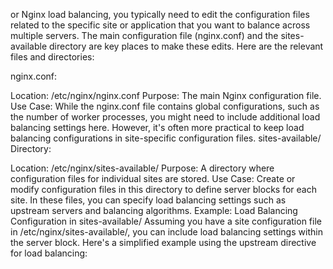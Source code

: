 or Nginx load balancing, you typically need to edit the configuration files related to the specific site or application that you want to balance across multiple servers. The main configuration file (nginx.conf) and the sites-available directory are key places to make these edits. Here are the relevant files and directories:

nginx.conf:

Location: /etc/nginx/nginx.conf
Purpose: The main Nginx configuration file.
Use Case: While the nginx.conf file contains global configurations, such as the number of worker processes, you might need to include additional load balancing settings here. However, it's often more practical to keep load balancing configurations in site-specific configuration files.
sites-available/ Directory:

Location: /etc/nginx/sites-available/
Purpose: A directory where configuration files for individual sites are stored.
Use Case: Create or modify configuration files in this directory to define server blocks for each site. In these files, you can specify load balancing settings such as upstream servers and balancing algorithms.
Example: Load Balancing Configuration in sites-available/
Assuming you have a site configuration file in /etc/nginx/sites-available/, you can include load balancing settings within the server block. Here's a simplified example using the upstream directive for load balancing: